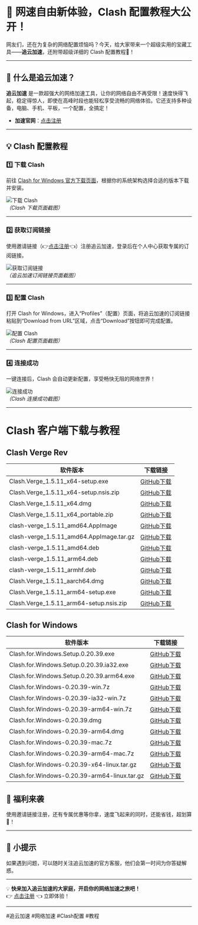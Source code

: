 # 🚀 网速自由新体验，Clash 配置教程大公开！



网友们，还在为复杂的网络配置烦恼吗？今天，给大家带来一个超级实用的宝藏工具——**追云加速**，还附带超级详细的 Clash 配置教程🎉！

---

## 🌟 什么是追云加速？

**追云加速** 是一款超强大的网络加速工具，让你的网络自由不再受限！速度快得飞起，稳定得惊人，即使在高峰时段也能轻松享受流畅的网络体验。它还支持多种设备，电脑、手机、平板，一个配置，全搞定！

- **加速官网**：[点击注册](https://sub.chasing.sbs:21600/#/register?code=F8yfeiXt)

---

## 💡 Clash 配置教程

### 1️⃣ 下载 Clash

前往 [Clash for Windows 官方下载页面](https://github.com/Fndroid/clash_for_windows_pkg/releases)，根据你的系统架构选择合适的版本下载并安装。

![下载 Clash](![image](https://github.com/user-attachments/assets/9331806f-f821-45fc-b671-04db42a108f8)
)  
*（Clash 下载页面截图）*

---

### 2️⃣ 获取订阅链接

使用邀请链接（👉[点击注册](https://sub.chasing.sbs:21600/#/register?code=F8yfeiXt)👈）注册追云加速，登录后在个人中心获取专属的订阅链接。

![获取订阅链接](![image](https://github.com/user-attachments/assets/8c57d427-8e12-4166-b815-aa440aba51a8)
)  
*（追云加速订阅链接页面截图）*

---

### 3️⃣ 配置 Clash

打开 Clash for Windows，进入“Profiles”（配置）页面，将追云加速的订阅链接粘贴到“Download from URL”区域，点击“Download”按钮即可完成配置。

![配置 Clash](![image](https://github.com/user-attachments/assets/5d6f698e-a5c6-4ee8-a259-0ad65d695f53)
)  
*（Clash 配置页面截图）*

---

### 4️⃣ 连接成功

一键连接后，Clash 会自动更新配置，享受畅快无阻的网络世界！

![连接成功](![image](https://github.com/user-attachments/assets/9cb85656-214f-415b-ae8e-2626011c456d)
)  
*（Clash 连接成功截图）*

---
# Clash 客户端下载与教程

## Clash Verge Rev

| 软件版本 | 下载链接 |
| --- | --- |
| Clash.Verge_1.5.11_x64-setup.exe | [GitHub下载](https://github.com/clash-verge-rev/clash-verge-rev/releases/download/v1.5.11/Clash.Verge_1.5.11_x64-setup.exe) |
| Clash.Verge_1.5.11_x64-setup.nsis.zip | [GitHub下载](https://github.com/clash-verge-rev/clash-verge-rev/releases/download/v1.5.11/Clash.Verge_1.5.11_x64-setup.nsis.zip) |
| Clash.Verge_1.5.11_x64.dmg | [GitHub下载](https://github.com/clash-verge-rev/clash-verge-rev/releases/download/v1.5.11/Clash.Verge_1.5.11_x64.dmg) |
| Clash.Verge_1.5.11_x64_portable.zip | [GitHub下载](https://github.com/clash-verge-rev/clash-verge-rev/releases/download/v1.5.11/Clash.Verge_1.5.11_x64_portable.zip) |
| clash-verge_1.5.11_amd64.AppImage | [GitHub下载](https://github.com/clash-verge-rev/clash-verge-rev/releases/download/v1.5.11/clash-verge_1.5.11_amd64.AppImage) |
| clash-verge_1.5.11_amd64.AppImage.tar.gz | [GitHub下载](https://github.com/clash-verge-rev/clash-verge-rev/releases/download/v1.5.11/clash-verge_1.5.11_amd64.AppImage.tar.gz) |
| clash-verge_1.5.11_amd64.deb | [GitHub下载](https://github.com/clash-verge-rev/clash-verge-rev/releases/download/v1.5.11/clash-verge_1.5.11_amd64.deb) |
| clash-verge_1.5.11_arm64.deb | [GitHub下载](https://github.com/clash-verge-rev/clash-verge-rev/releases/download/v1.5.11/clash-verge_1.5.11_arm64.deb) |
| clash-verge_1.5.11_armhf.deb | [GitHub下载](https://github.com/clash-verge-rev/clash-verge-rev/releases/download/v1.5.11/clash-verge_1.5.11_armhf.deb) |
| Clash.Verge_1.5.11_aarch64.dmg | [GitHub下载](https://github.com/clash-verge-rev/clash-verge-rev/releases/download/v1.5.11/Clash.Verge_1.5.11_aarch64.dmg) |
| Clash.Verge_1.5.11_arm64-setup.exe | [GitHub下载](https://github.com/clash-verge-rev/clash-verge-rev/releases/download/v1.5.11/Clash.Verge_1.5.11_arm64-setup.exe) |
| Clash.Verge_1.5.11_arm64-setup.nsis.zip | [GitHub下载](https://github.com/clash-verge-rev/clash-verge-rev/releases/download/v1.5.11/Clash.Verge_1.5.11_arm64-setup.nsis.zip) |

## Clash for Windows

| 软件版本 | 下载链接 |
| --- | --- |
| Clash.for.Windows.Setup.0.20.39.exe | [GitHub下载](https://github.com/netboy1024/clash_for_windows/releases/download/v0.20.39/Clash.for.Windows.Setup.0.20.39.exe) |
| Clash.for.Windows.Setup.0.20.39.ia32.exe | [GitHub下载](https://github.com/netboy1024/clash_for_windows/releases/download/v0.20.39/Clash.for.Windows.Setup.0.20.39.ia32.exe) |
| Clash.for.Windows.Setup.0.20.39.arm64.exe | [GitHub下载](https://github.com/netboy1024/clash_for_windows/releases/download/v0.20.39/Clash.for.Windows.Setup.0.20.39.arm64.exe) |
| Clash.for.Windows-0.20.39-win.7z | [GitHub下载](https://github.com/netboy1024/clash_for_windows/releases/download/v0.20.39/Clash.for.Windows-0.20.39-win.7z) |
| Clash.for.Windows-0.20.39-ia32-win.7z | [GitHub下载](https://github.com/netboy1024/clash_for_windows/releases/download/v0.20.39/Clash.for.Windows-0.20.39-ia32-win.7z) |
| Clash.for.Windows-0.20.39-arm64-win.7z | [GitHub下载](https://github.com/netboy1024/clash_for_windows/releases/download/v0.20.39/Clash.for.Windows-0.20.39-arm64-win.7z) |
| Clash.for.Windows-0.20.39.dmg | [GitHub下载](https://github.com/netboy1024/clash_for_windows/releases/download/v0.20.39/Clash.for.Windows-0.20.39.dmg) |
| Clash.for.Windows-0.20.39-arm64.dmg | [GitHub下载](https://github.com/netboy1024/clash_for_windows/releases/download/v0.20.39/Clash.for.Windows-0.20.39-arm64.dmg) |
| Clash.for.Windows-0.20.39-mac.7z | [GitHub下载](https://github.com/netboy1024/clash_for_windows/releases/download/v0.20.39/Clash.for.Windows-0.20.39-mac.7z) |
| Clash.for.Windows-0.20.39-arm64-mac.7z | [GitHub下载](https://github.com/netboy1024/clash_for_windows/releases/download/v0.20.39/Clash.for.Windows-0.20.39-arm64-mac.7z) |
| Clash.for.Windows-0.20.39-x64-linux.tar.gz | [GitHub下载](https://github.com/netboy1024/clash_for_windows/releases/download/v0.20.39/Clash.for.Windows-0.20.39-x64-linux.tar.gz) |
| Clash.for.Windows-0.20.39-arm64-linux.tar.gz | [GitHub下载](https://github.com/netboy1024/clash_for_windows/releases/download/v0.20.39/Clash.for.Windows-0.20.39-arm64-linux.tar.gz) |

## 🌟 福利来袭

使用邀请链接注册，还有专属优惠等你拿，速度飞起来的同时，还能省钱，超划算🚀！

---

## 📢 小提示

如果遇到问题，可以随时关注追云加速的官方客服，他们会第一时间为你答疑解惑。

---

💡 **快来加入追云加速的大家庭，开启你的网络加速之旅吧！**  
👉 [点击注册](https://sub.chasing.sbs:21600/#/register?code=F8yfeiXt) 👈 立即体验！

---

#追云加速 #网络加速 #Clash配置 #教程
